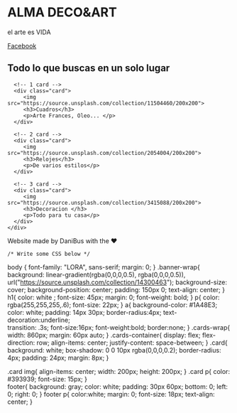 <!DOCTYPE html>
<html lang="en">
<head>
  <meta charset="UTF-8">
  <title>Alma Deco&Art</title>
  <link href="https://fonts.googleapis.com/css2?family=Lobster&display=swap" rel="stylesheet">
  <link rel="stylesheet" href="style2.css">
</head>

<body>
  <!-- Banner section -->
  <div class="banner-wrap">
    <h1>ALMA DECO&ART</h1>
    <p>el arte es VIDA </p>
    <a href="https://www.facebook.com/ALMA-Art-Deco-125661414689525"> Facebook </a>  
    
  </div>
   
   <!-- Cards section --> 
  <div class="cards-wrap">
     <h2>Todo lo que buscas en un solo lugar</h2>
    <!-- Cards container -->
    <div class="cards-container">

      <!-- 1 card -->
      <div class="card">
         <img src="https://source.unsplash.com/collection/11504460/200x200">
         <h3>Cuadros</h3>
         <p>Arte Frances, Oleo... </p>
      </div>

      <!-- 2 card -->
      <div class="card">
         <img src="https://source.unsplash.com/collection/2054004/200x200">
         <h3>Relojes</h3>
         <p>De varios estilos</p>
      </div>

      <!-- 3 card -->
      <div class="card">
         <img src="https://source.unsplash.com/collection/3415088/200x200">
         <h3>Decoracion </h3>
         <p>Todo para tu casa</p>
      </div>
    </div>
  </div>

  <!-- Footer section -->
  <footer>
    <p>Website made by DaniBus with the ❤️</p>    
  </footer>
      
    /* Write some CSS below */

body {
	font-family: "LORA", sans-serif;
	margin: 0;
}
.banner-wrap{
	background: linear-gradient(rgba(0,0,0,0.5), rgba(0,0,0,0.5)), url("https://source.unsplash.com/collection/14300463"); 
	background-size: cover;
	background-position: center;
	padding: 150px 0;
	text-align: center;
}
h1{
	color: white ;
	font-size: 45px;
	margin: 0;
	font-weight: bold;
}
p{
	color: rgba(255,255,255,.6);
	font-size: 22px;
}
a{
    background-color: #1A48E3;	
    color: white;
    padding: 14px 30px;
    border-radius:4px;
    text-decoration:underline;	
    transition: .3s;
    font-size:16px;
    font-weight:bold;
    border:none;
}
.cards-wrap{
	width: 860px;
	margin: 60px auto;
}
.cards-container{
	display: flex;
	flex-direction: row;
	align-items: center;
	justify-content: space-between;
}
.card{
	background: white;
	box-shadow: 0 0 10px rgba(0,0,0,0.2);
	border-radius: 4px;
	padding: 24px;
	margin: 8px;
	}

.card img{
	align-items: center;
	width: 200px;
	height: 200px;
}
.card p{
	color: #393939;
	font-size: 15px;
}	
footer{
	background: gray;
	color: white;
	padding: 30px 60px;
	bottom: 0;
	left: 0;
	right: 0;
}
footer p{
	color:white;
	margin: 0;
	font-size: 18px;
	text-align: center;
}
    </div>

</body>
</html>




